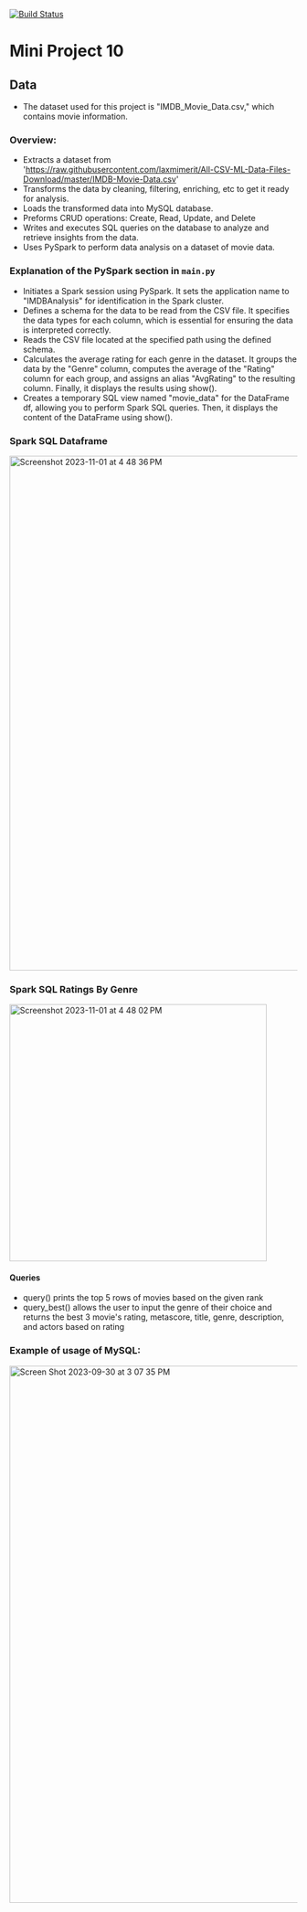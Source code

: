 [![Build Status](https://github.com/nogibjj/Miniproj10-tm/actions/workflows/cicd.yml/badge.svg)](https://github.com/nogibjj/Miniproj10-tm/actions)

# Mini Project 10

## Data

- The dataset used for this project is "IMDB_Movie_Data.csv," which contains movie information.

### Overview:

* Extracts a dataset from 'https://raw.githubusercontent.com/laxmimerit/All-CSV-ML-Data-Files-Download/master/IMDB-Movie-Data.csv'
* Transforms the data by cleaning, filtering, enriching, etc to get it ready for analysis.
* Loads the transformed data into MySQL database.
* Preforms CRUD operations: Create, Read, Update, and Delete
* Writes and executes SQL queries on the database to analyze and retrieve insights from the data.
* Uses PySpark to perform data analysis on a dataset of movie data.

### Explanation of the PySpark section in `main.py`
* Initiates a Spark session using PySpark. It sets the application name to "IMDBAnalysis" for identification in the Spark cluster.
* Defines a schema for the data to be read from the CSV file. It specifies the data types for each column, which is essential for ensuring the data is interpreted correctly.
* Reads the CSV file located at the specified path using the defined schema.
* Calculates the average rating for each genre in the dataset. It groups the data by the "Genre" column, computes the average of the "Rating" column for each group, and assigns an alias "AvgRating" to the resulting column. Finally, it displays the results using show().
* Creates a temporary SQL view named "movie_data" for the DataFrame df, allowing you to perform Spark SQL queries. Then, it displays the content of the DataFrame using show().

### Spark SQL Dataframe

<img width="901" alt="Screenshot 2023-11-01 at 4 48 36 PM" src="https://github.com/nogibjj/Miniproj10-tm/assets/141086024/955ada0a-bda6-4a63-9606-02f6c3813b0c">

### Spark SQL Ratings By Genre

<img width="450" alt="Screenshot 2023-11-01 at 4 48 02 PM" src="https://github.com/nogibjj/Miniproj10-tm/assets/141086024/8fdfadaa-a2da-4720-b55b-588006428d8d">

#### Queries
* query() prints the top 5 rows of movies based on the given rank
* query_best() allows the user to input the genre of their choice and returns the best 3 movie's rating, metascore, title, genre, description, and actors  based on rating

### Example of usage of MySQL:

<img width="940" alt="Screen Shot 2023-09-30 at 3 07 35 PM" src="https://github.com/tommymmcguire/sqlite-lab-mcg/assets/141086024/80201295-0b4f-474f-b2aa-7320cfe48b9b">


